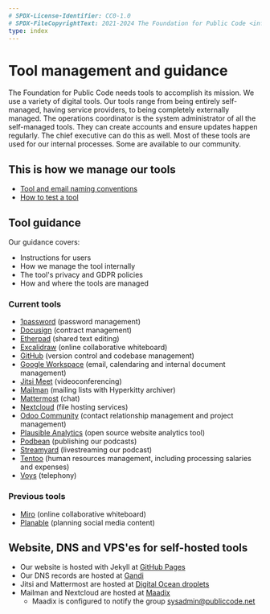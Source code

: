 ```yaml
---
# SPDX-License-Identifier: CC0-1.0
# SPDX-FileCopyrightText: 2021-2024 The Foundation for Public Code <info@publiccode.net>
type: index
---
```


# Tool management and guidance

The Foundation for Public Code needs tools to accomplish its mission.
We use a variety of digital tools.
Our tools range from being entirely self-managed, having service providers, to being completely externally managed.
The operations coordinator is the system administrator of all the self-managed tools.
They can create accounts and ensure updates happen regularly.
The chief executive can do this as well.
Most of these tools are used for our internal processes.
Some are available to our community.

## This is how we manage our tools

* [Tool and email naming conventions](tool-and-email-naming-conventions.md)
* [How to test a tool](tool-testing.md)

## Tool guidance

Our guidance covers:

* Instructions for users
* How we manage the tool internally
* The tool's privacy and GDPR policies
* How and where the tools are managed

### Current tools

* [1password](1password.md) (password management)
* [Docusign](docusign.md) (contract management)
* [Etherpad](etherpad.md) (shared text editing)
* [Excalidraw](excalidraw.md) (online collaborative whiteboard)
* [GitHub](github.md) (version control and codebase management)
* [Google Workspace](google-workspace.md) (email, calendaring and internal document management)
* [Jitsi Meet](jitsi-meet.md) (videoconferencing)
* [Mailman](mailing-lists.md) (mailing lists with Hyperkitty archiver)
* [Mattermost](mattermost.md) (chat)
* [Nextcloud](nextcloud.md) (file hosting services)
* [Odoo Community](odoo.md) (contact relationship management and project management)
* [Plausible Analytics](plausible-analytics.md) (open source website analytics tool)
* [Podbean](podbean.md) (publishing our podcasts)
* [Streamyard](streamyard.md) (livestreaming our podcast)
* [Tentoo](tentoo.md) (human resources management, including processing salaries and expenses)
* [Voys](voys.md) (telephony)

### Previous tools

* [Miro](miro.md) (online collaborative whiteboard)
* [Planable](planable.md) (planning social media content)

## Website, DNS and VPS'es for self-hosted tools

* Our website is hosted with Jekyll at [GitHub Pages](https://pages.github.com/)
* Our DNS records are hosted at [Gandi](https://www.gandi.net/en)
* Jitsi and Mattermost are hosted at [Digital Ocean droplets](https://www.digitalocean.com/)
* Mailman and Nextcloud are hosted at [Maadix](https://maadix.net/)
  * Maadix is configured to notify the group sysadmin@publiccode.net
